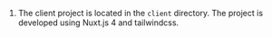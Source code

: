 1. The client project is located in the `client` directory. The project is developed using Nuxt.js 4 and tailwindcss.